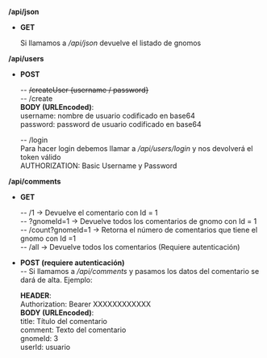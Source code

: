 **/api/json**  
  
- **GET**  
  
	Si llamamos a _/api/json_ devuelve el listado de gnomos  
  
**/api/users**  
  
- **POST**  
  
	-- ~~/createUser {username / password}~~  
	-- /create  
	**BODY (URLEncoded)**:  
	username: nombre de usuario codificado en base64  
	password: password de usuario codificado en base64  
  
	-- /login  
	Para hacer login debemos llamar a _/api/users/login_ y nos devolverá el token válido  
	AUTHORIZATION: Basic Username y Password  
  
**/api/comments**  
  
- **GET**  
  
	-- /1  -> Devuelve el comentario con Id = 1  
	-- ?gnomeId=1  -> Devuelve todos los comentarios de gnomo con Id = 1  
	-- /count?gnomeId=1  -> Retorna el número de comentarios que tiene el gnomo con Id =1  
	-- /all  -> Devuelve todos los comentarios (Requiere autenticación)  
  
- **POST (requiere autenticación)**  
-- Si llamamos a _/api/comments_ y pasamos los datos del comentario se dará de alta. Ejemplo:  
  
	**HEADER**:  
	Authorization: Bearer XXXXXXXXXXXX  
	**BODY (URLEncoded)**:  
	title:  Título del comentario  
	comment: Texto del comentario  
	gnomeId:  3  
	userId:  usuario  
